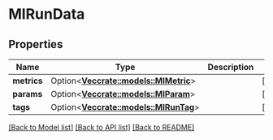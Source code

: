 # MlRunData

## Properties

Name | Type | Description | Notes
------------ | ------------- | ------------- | -------------
**metrics** | Option<[**Vec<crate::models::MlMetric>**](MlMetric.md)> |  | [optional]
**params** | Option<[**Vec<crate::models::MlParam>**](MlParam.md)> |  | [optional]
**tags** | Option<[**Vec<crate::models::MlRunTag>**](MlRunTag.md)> |  | [optional]

[[Back to Model list]](../README.md#documentation-for-models) [[Back to API list]](../README.md#documentation-for-api-endpoints) [[Back to README]](../README.md)


